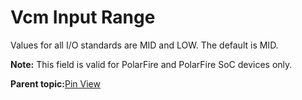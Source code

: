 # Vcm Input Range

Values for all I/O standards are MID and LOW. The default is MID.

**Note:** This field is valid for PolarFire and PolarFire SoC devices only.

**Parent topic:**[Pin View](GUID-8023B5BE-3C02-45BA-843F-F1212520AA65.md)

